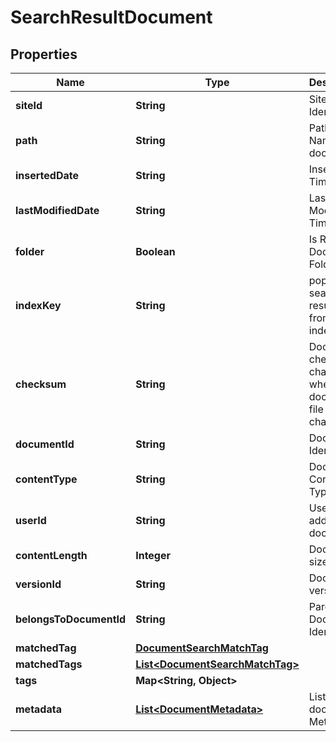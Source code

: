 

# SearchResultDocument


## Properties

| Name | Type | Description | Notes |
|------------ | ------------- | ------------- | -------------|
|**siteId** | **String** | Site Identifier |  [optional] |
|**path** | **String** | Path or Name of document |  [optional] |
|**insertedDate** | **String** | Inserted Timestamp |  [optional] |
|**lastModifiedDate** | **String** | Last Modified Timestamp |  [optional] |
|**folder** | **Boolean** | Is Result a Document Folder |  [optional] |
|**indexKey** | **String** | populated if search result are from an index |  [optional] |
|**checksum** | **String** | Document checksum, changes when document file changes |  [optional] |
|**documentId** | **String** | Document Identifier |  [optional] |
|**contentType** | **String** | Document Content-Type |  [optional] |
|**userId** | **String** | User who added document |  [optional] |
|**contentLength** | **Integer** | Document size |  [optional] |
|**versionId** | **String** | Document version |  [optional] |
|**belongsToDocumentId** | **String** | Parent Document Identifier |  [optional] |
|**matchedTag** | [**DocumentSearchMatchTag**](DocumentSearchMatchTag.md) |  |  [optional] |
|**matchedTags** | [**List&lt;DocumentSearchMatchTag&gt;**](DocumentSearchMatchTag.md) |  |  [optional] |
|**tags** | **Map&lt;String, Object&gt;** |  |  [optional] |
|**metadata** | [**List&lt;DocumentMetadata&gt;**](DocumentMetadata.md) | List of document Metadata |  [optional] |



